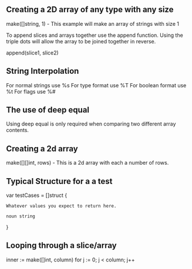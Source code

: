 ## Creating a 2D array of any type with any size


make([]string, 1) - This example will make an array of strings with size 1

To append slices and arrays together use the append function.
Using the triple dots will allow the array to be joined together in reverse.

append(slice1, slice2)

  
## String Interpolation

For normal strings use %s
For type format use %T
For boolean format use %t
For flags use %#

## The use of deep equal

Using deep equal is only required when comparing two different array contents.

## Creating a 2d array 

make([][]int, rows) - This is a 2d array with each a number of rows.

## Typical Structure for a a test

var testCases = []struct {
	
    Whatever values you expect to return here.

    noun string
    
}

## Looping through a slice/array

inner := make([]int, column)
for j := 0; j < column; j++


